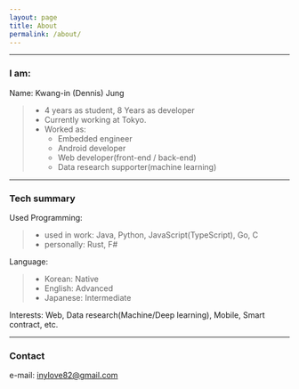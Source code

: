 ```yaml
---
layout: page
title: About
permalink: /about/
---
```

---

### I am:

Name: Kwang-in (Dennis) Jung
> - 4 years as student, 8 Years as developer
> - Currently working at Tokyo.
> - Worked as:
>    - Embedded engineer
>    - Android developer
>    - Web developer(front-end / back-end)
>    - Data research supporter(machine learning)

---

### Tech summary

Used Programming:
> - used in work: Java, Python, JavaScript(TypeScript), Go, C
> - personally: Rust, F#

Language:
> - Korean: Native 
> - English: Advanced
> - Japanese: Intermediate

Interests: Web, Data research(Machine/Deep learning), Mobile, Smart contract, etc.

---

### Contact

e-mail: [inylove82@gmail.com](mailto:inylove82@gmail.com)
